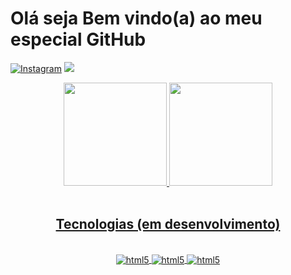 # Olá seja Bem vindo(a) ao meu especial GitHub
[![Instagram](https://img.shields.io/badge/Instagram-E4405F?style=for-the-badge&logo=instagram&logoColor=white)](https://www.instagram.com/matheus_trevisann/)
<a href = "mailto:matheustrevribeiro@gmail.com"><img src="https://img.shields.io/badge/-Gmail-%23333?style=for-the-badge&logo=gmail&logoColor=white" target="_blank"></a>

<div align="center">

 <a href="https://github.com/Hltktrevisan">
 <img height="165em" loading="lazy" height="180em" src="https://github-readme-stats.vercel.app/api/top-langs/?username=Htlktrevisan&layout=compact&langs_count=7&theme=dracula"/> 
 <img height="165em" loading="lazy" height="180em" src="https://github-readme-stats.vercel.app/api?username=Htlktrevisan&show_icons=true&theme=dracula&include_all_commits=true&count_private=true"/>

 </div> 

<br> 

<h2 align="center"> Tecnologias (em desenvolvimento) </h2>
<div align="center" style="display: inline_block;"><br/>
  <img align="center" alt="html5" src="https://img.shields.io/badge/HTML-239120?style=for-the-badge&logo=html5&logoColor=white"/>
  <img align="center" alt="html5" src="https://img.shields.io/badge/CSS-239120?&style=for-the-badge&logo=css3&logoColor=white"/>
  <img align="center" alt="html5" src="https://img.shields.io/badge/JavaScript-F7DF1E?style=for-the-badge&logo=javascript&logoColor=black"/>
</div>



